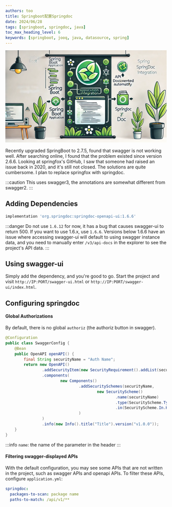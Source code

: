 ```yaml
---
authors: too
title: Springboot配置Springdoc
date: 2024/06/28
tags: [springboot, springdoc, java]
toc_max_heading_level: 6
keywords: [springboot, jooq, java, datasource, spring]
---
```


![bk](./bk.png)

Recently upgraded SpringBoot to 2.7.5, found that swagger is not working well. After searching online, I found that the problem existed since version 2.6.6. Looking at springfox's GitHub, I saw that someone had raised an issue back in 2020, and it's still not closed. The solutions are quite cumbersome. I plan to replace springfox with springdoc.

:::caution
This uses swagger3, the annotations are somewhat different from swagger2.
:::

<!-- truncate -->

## Adding Dependencies

```groovy
implementation 'org.springdoc:springdoc-openapi-ui:1.6.6'
```

:::danger
Do not use `1.6.12` for now, it has a bug that causes swagger-ui to return 500. If you want to use 1.6.x, use `1.6.6`. Versions below 1.6.6 have an issue where accessing swagger-ui will default to using swagger instance data, and you need to manually enter `/v3/api-docs` in the explorer to see the project's API data.
:::

## Using swagger-ui

Simply add the dependency, and you're good to go. Start the project and visit `http://IP:PORT/swagger-ui.html` or `http://IP:PORT/swagger-ui/index.html`.

## Configuring springdoc

#### Global Authorizations

By default, there is no global `authoriz` (the authoriz button in swagger).

```java
@Configuration  
public class SwaggerConfig {  
    @Bean  
    public OpenAPI openAPI() {  
        final String securityName = "Auth Name";  
        return new OpenAPI()  
                .addSecurityItem(new SecurityRequirement().addList(securityName))  
                .components(  
                        new Components()  
                                .addSecuritySchemes(securityName,  
                                        new SecurityScheme()  
                                                .name(securityName)  
                                                .type(SecurityScheme.Type.APIKEY)  
                                                .in(SecurityScheme.In.HEADER)  
                                )  
                )  
                .info(new Info().title("Title").version("v1.0.0"));  
    }
}
```

:::info
`name`: the name of the parameter in the header
:::

#### Filtering swagger-displayed APIs

With the default configuration, you may see some APIs that are not written in the project, such as swagger APIs and openapi APIs. To filter these APIs, configure `application.yml`:

```yaml
springdoc:  
  packages-to-scan: package name  
  paths-to-match: /api/v1/**
```